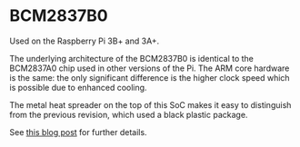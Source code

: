 # BCM2837B0

Used on the Raspberry Pi 3B+ and 3A+.

The underlying architecture of the BCM2837B0 is identical to the BCM2837A0 chip used in other versions of the Pi. The ARM core hardware is the same: the only significant difference is the higher clock speed which is possible due to enhanced cooling.

The metal heat spreader on the top of this SoC makes it easy to distinguish from the previous revision, which used a black plastic package.

See [this blog post](https://www.raspberrypi.org/blog/raspberry-pi-3-model-bplus-sale-now-35/) for further details.
